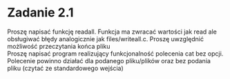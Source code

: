 # Zadanie 2.1   
Proszę napisać funkcję readall. Funkcja ma zwracać wartości jak read ale obsługiwać błędy analogicznie jak files/writeall.c. Proszę uwzględnić możliwość przeczytania końca pliku  
Proszę napisać program realizujący funkcjonalność polecenia cat bez opcji. Polecenie powinno działać dla podanego pliku/plików oraz bez podania pliku (czytać ze standardowego wejścia)